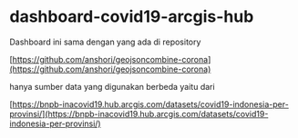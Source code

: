 # dashboard-covid19-arcgis-hub

Dashboard ini sama dengan yang ada di repository

[https://github.com/anshori/geojsoncombine-corona](https://github.com/anshori/geojsoncombine-corona)

hanya sumber data yang digunakan berbeda yaitu dari

[https://bnpb-inacovid19.hub.arcgis.com/datasets/covid19-indonesia-per-provinsi/](https://bnpb-inacovid19.hub.arcgis.com/datasets/covid19-indonesia-per-provinsi/)
